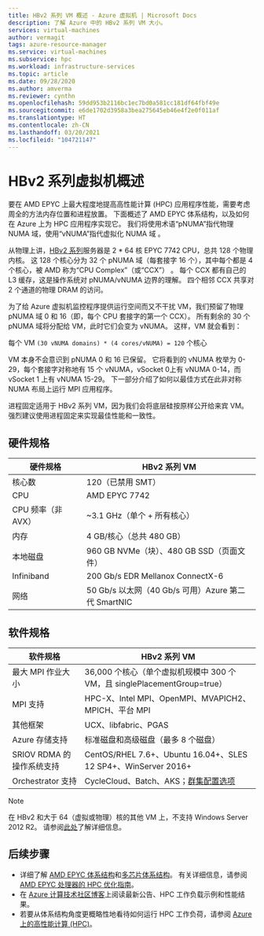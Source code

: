 ```yaml
---
title: HBv2 系列 VM 概述 - Azure 虚拟机 | Microsoft Docs
description: 了解 Azure 中的 HBv2 系列 VM 大小。
services: virtual-machines
author: vermagit
tags: azure-resource-manager
ms.service: virtual-machines
ms.subservice: hpc
ms.workload: infrastructure-services
ms.topic: article
ms.date: 09/28/2020
ms.author: amverma
ms.reviewer: cynthn
ms.openlocfilehash: 59dd953b2116bc1ec7bd0a581cc181df64fbf49e
ms.sourcegitcommit: e6de1702d3958a3bea275645eb46e4f2e0f011af
ms.translationtype: HT
ms.contentlocale: zh-CN
ms.lasthandoff: 03/20/2021
ms.locfileid: "104721147"
---
```

# <a name="hbv2-series-virtual-machine-overview"></a>HBv2 系列虚拟机概述 

 
要在 AMD EPYC 上最大程度地提高高性能计算 (HPC) 应用程序性能，需要考虑周全的方法内存位置和进程放置。 下面概述了 AMD EPYC 体系结构，以及如何在 Azure 上为 HPC 应用程序实现它。 我们将使用术语“pNUMA”指代物理 NUMA 域，使用“vNUMA”指代虚拟化 NUMA 域 。 

从物理上讲，[HBv2 系列](../../hbv2-series.md)服务器是 2 * 64 核 EPYC 7742 CPU，总共 128 个物理内核。 这 128 个核心分为 32 个 pNUMA 域（每套接字 16 个），其中每个都是 4 个核心，被 AMD 称为“CPU Complex”（或“CCX”） 。 每个 CCX 都有自己的 L3 缓存，这是操作系统对 pNUMA/vNUMA 边界的理解。 四个相邻 CCX 共享对 2 个通道的物理 DRAM 的访问。 

为了给 Azure 虚拟机监控程序提供运行空间而又不干扰 VM，我们预留了物理 pNUMA 域 0 和 16（即，每个 CPU 套接字的第一个 CCX）。 所有剩余的 30 个 pNUMA 域将分配给 VM，此时它们会变为 vNUMA。 这样，VM 就会看到：

每个 VM `(30 vNUMA domains) * (4 cores/vNUMA) = 120` 个核心 

VM 本身不会意识到 pNUMA 0 和 16 已保留。 它将看到的 vNUMA 枚举为 0-29，每个套接字对称地有 15 个 vNUMA，vSocket 0上有 vNUMA 0-14，而 vSocket 1 上有 vNUMA 15-29。 下一部分介绍了如何以最佳方式在此非对称 NUMA 布局上运行 MPI 应用程序。 

进程固定适用于 HBv2 系列 VM，因为我们会将底层硅按原样公开给来宾 VM。 强烈建议使用进程固定来实现最佳性能和一致性。 


## <a name="hardware-specifications"></a>硬件规格 

| 硬件规格          | HBv2 系列 VM                   | 
|----------------------------------|----------------------------------|
| 核心数                            | 120（已禁用 SMT）               | 
| CPU                              | AMD EPYC 7742                    | 
| CPU 频率（非 AVX）          | ~3.1 GHz（单个 + 所有核心）    | 
| 内存                           | 4 GB/核心（总共 480 GB）         | 
| 本地磁盘                       | 960 GB NVMe（块）、480 GB SSD（页面文件） | 
| Infiniband                       | 200 Gb/s EDR Mellanox ConnectX-6 | 
| 网络                          | 50 Gb/s 以太网（40 Gb/s 可用）Azure 第二代 SmartNIC | 


## <a name="software-specifications"></a>软件规格 

| 软件规格     | HBv2 系列 VM                                            | 
|-----------------------------|-----------------------------------------------------------|
| 最大 MPI 作业大小            | 36,000 个核心（单个虚拟机规模中 300 个 VM，且 singlePlacementGroup=true） |
| MPI 支持                 | HPC-X、Intel MPI、OpenMPI、MVAPICH2、MPICH、平台 MPI  |
| 其他框架       | UCX、libfabric、PGAS |
| Azure 存储支持       | 标准磁盘和高级磁盘（最多 8 个磁盘） |
| SRIOV RDMA 的操作系统支持   | CentOS/RHEL 7.6+、Ubuntu 16.04+、SLES 12 SP4+、WinServer 2016+  |
| Orchestrator 支持        | CycleCloud、Batch、AKS；[群集配置选项](../../sizes-hpc.md#cluster-configuration-options)  |

> [!NOTE] 
> 在 HBv2 和大于 64（虚拟或物理）核的其他 VM 上，不支持 Windows Server 2012 R2。 请参阅[此处](https://docs.microsoft.com/windows-server/virtualization/hyper-v/supported-windows-guest-operating-systems-for-hyper-v-on-windows)了解详细信息。

## <a name="next-steps"></a>后续步骤

- 详细了解 [AMD EPYC 体系结构](https://bit.ly/2Epv3kC)和[多芯片体系结构](https://bit.ly/2GpQIMb)。 有关详细信息，请参阅 [AMD EPYC 处理器的 HPC 优化指南](https://bit.ly/2T3AWZ9)。
- 在 [Azure 计算技术社区博客](https://techcommunity.microsoft.com/t5/azure-compute/bg-p/AzureCompute)上阅读最新公告、HPC 工作负载示例和性能结果。
- 若要从体系结构角度更概略性地看待如何运行 HPC 工作负荷，请参阅 [Azure 上的高性能计算 (HPC)](/azure/architecture/topics/high-performance-computing/)。